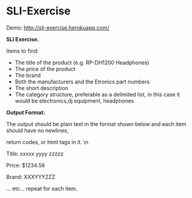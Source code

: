 SLI-Exercise
============

Demo: http://sli-exercise.herokuapp.com/

**SLI Exercise.**

Items to find: 

- The title of the product (e.g. RP-DH1200 Headphones) 
- The price of the product 
- The brand 
- Both the manufacturers and the Etronics part numbers 
- The short description 
- The category structure, preferable as a delimited list, in this case it would be electronics,dj 
equipment, headphones 


**Output Format:**

The output should be plain text in the format shown below and each item should have no newlines, 

return codes, or html tags in it. \n

Title: xxxxx yyyy zzzzz 

Price: $1234.56 

Brand: XXXYYYZZZ 

... etc... repeat for each item. 
